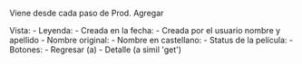 Viene desde cada paso de Prod. Agregar

Vista:
	- Leyenda:
		- Creada en la fecha:
		- Creada por el usuario nombre y apellido
		- Nombre original:
		- Nombre en castellano:
		- Status de la película:
	- Botones:
		- Regresar (a)
		- Detalle (a simil 'get')
